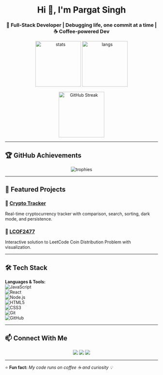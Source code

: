 <h1 align="center">Hi 👋, I'm Pargat Singh</h1>
<h3 align="center">🚀 Full-Stack Developer | Debugging life, one commit at a time | ☕ Coffee-powered Dev</h3>

<p align="center">
  <img src="https://github-readme-stats.vercel.app/api?username=pargat-apps&show_icons=true&theme=tokyonight" alt="stats" height="150"/>
  <img src="https://github-readme-stats.vercel.app/api/top-langs/?username=pargat-apps&layout=compact&theme=tokyonight" alt="langs" height="150"/>
</p>

<p align="center">
  <img src="https://streak-stats.demolab.com?user=pargat-apps&theme=tokyonight&hide_border=false" alt="GitHub Streak" height="150"/>
</p>

---

## 🏆 GitHub Achievements  

<p align="center">
  <img src="https://github-profile-trophy.vercel.app/?username=pargat-apps&theme=onedark&row=1&column=6" alt="trophies" />
</p>

---

## 🚀 Featured Projects  

### 🔹 [Crypto Tracker](https://pargat-apps.github.io/crypto-tracker/)  
Real-time cryptocurrency tracker with comparison, search, sorting, dark mode, and persistence.  

### 🔹 [LCOF2477](https://pargat-apps.github.io/LCOF2477/)  
Interactive solution to LeetCode Coin Distribution Problem with visualization.  

---

## 🛠️ Tech Stack  

**Languages & Tools:**  
![JavaScript](https://img.shields.io/badge/JavaScript-F7DF1E?style=for-the-badge&logo=javascript&logoColor=black)  
![React](https://img.shields.io/badge/React-20232A?style=for-the-badge&logo=react&logoColor=61DAFB)  
![Node.js](https://img.shields.io/badge/Node.js-43853D?style=for-the-badge&logo=node.js&logoColor=white)  
![HTML5](https://img.shields.io/badge/HTML5-E34F26?style=for-the-badge&logo=html5&logoColor=white)  
![CSS3](https://img.shields.io/badge/CSS3-1572B6?style=for-the-badge&logo=css3&logoColor=white)  
![Git](https://img.shields.io/badge/Git-F05032?style=for-the-badge&logo=git&logoColor=white)  
![GitHub](https://img.shields.io/badge/GitHub-181717?style=for-the-badge&logo=github&logoColor=white)  

---

## 📫 Connect With Me  

<p align="center">
  <a href="https://linkedin.com/in/pargat-singh" target="_blank"><img src="https://img.shields.io/badge/LinkedIn-0077B5?style=for-the-badge&logo=linkedin&logoColor=white"/></a>
  <a href="mailto:your-email@example.com"><img src="https://img.shields.io/badge/Gmail-D14836?style=for-the-badge&logo=gmail&logoColor=white"/></a>
  <a href="https://github.com/pargat-apps"><img src="https://img.shields.io/badge/GitHub-181717?style=for-the-badge&logo=github&logoColor=white"/></a>
</p>

---

⭐ **Fun fact:** *My code runs on coffee ☕ and curiosity 💡*  
